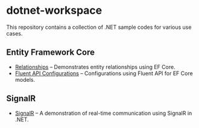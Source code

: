 # dotnet-workspace

This repository contains a collection of .NET sample codes for various use cases.

## Entity Framework Core

- [Relationships](src/EFCore/DotNetWorkspace.EFCore.Model) – Demonstrates entity relationships using EF Core.
- [Fluent API Configurations](src/EFCore/DotNetWorkspace.EFCore.DataAccess/Configurations) – Configurations using Fluent API for EF Core models.

## SignalR

- [SignalR](src/SignalR/) – A demonstration of real-time communication using SignalR in .NET.
